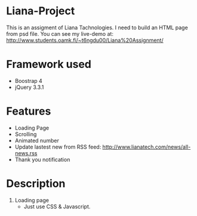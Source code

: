 # Liana-Project

This is an assigment of Liana Tachnologies. I need to build an HTML page from psd file.
You can see my live-demo at: http://www.students.oamk.fi/~t6ngdu00/Liana%20Assignment/

# Framework used

- Boostrap 4 
- jQuery 3.3.1

# Features
- Loading Page
- Scrolling
- Animated number
- Update lastest new from RSS feed: http://www.lianatech.com/news/all-news.rss
- Thank you notification

# Description
1. Loading page
    - Just use CSS & Javascript.
